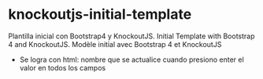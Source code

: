 # knockoutjs-initial-template
Plantilla inicial con Bootstrap4 y KnockoutJS. Initial Template with Bootstrap 4 and KnockoutJS. Modèle initial avec Bootstrap 4 et KnockoutJS
- Se logra con html: nombre que se actualice cuando presiono enter el valor en todos los campos 